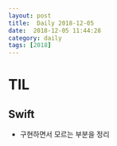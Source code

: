 ```yaml
---
layout: post
title:  Daily 2018-12-05
date:  2018-12-05 11:44:28
category: daily
tags: [2018]
---
```


# TIL



## Swift

* 구현하면서 모르는 부분을 정리

